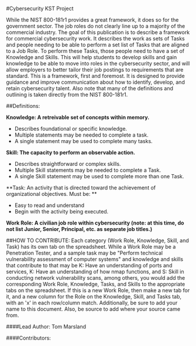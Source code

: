 #Cybersecurity KST Project

While the NIST 800-181r1 provides a great framework, it does so for the government sector.  The job roles do not clearly line up to a majority of the commercial industry.
The goal of this publication is to describe a framework for commercial cybersecurity work.  It describes the work as sets of Tasks and people needing to be able to perform a set list of Tasks that are aligned to a Job Role.  To perform these Tasks, those people need to have a set of Knowledge and Skills.
This will help students to develop skills and gain knowledge to be able to move into roles in the cybersecurity sector, and will allow employers to better tailor their job postings to requirements that are standard.  This is a framework, first and foremost. It is designed to provide guidance and improve communication about how to identify, develop, and retain cybersecurity talent.  Also note that many of the definitions and outlining is taken directly from the NIST 800-181r1.


##Definitions:

**Knowledge: A retreivable set of concepts within memory.**
- Describes foundational or specific knowledge.
- Multiple statements may be needed to complete a task.
- A single statement may be used to complete many tasks.

**Skill: The capacity to perform an observable action.**
- Describes straightforward or complex skills.
- Multiple Skill statements may be needed to complete a Task.
- A single Skill statement may be used to complete more than one Task.

**Task: An activity that is directed toward the achievement of organizational objectives. Must be: **
- Easy to read and understand
- Begin with the activity being executed.

**Work Role:  A civilian job role within cybersecurity (note: at this time, do not list Junior, Senior, Principal, etc. as separate job titles.)**

##HOW TO CONTRIBUTE:
Each category (Work Role, Knowledge, Skill, and Task) has its own tab on the spreadsheet.  While a Work Role may be a Penetration Tester, and a sample task may be "Perform technical vulnerability assessment of computer systems" and knowledge and skills that contribute to that may be K: Have an understanding of ports and services, K: Have an understanding of how nmap functions, and S: Skill in conducting network vulnerability scans, among others, you would add the corresponding Work Role, Knowledge, Tasks, and Skills to the appropriate tabs on the spreadsheet.  If this is a new Work Role, then make a new tab for it, and a new column for the Role on the Knowledge, Skill, and Tasks tab, with an 'x' in each row/column match. Additionally, be sure to add your name to this document. Also, be source to add where your source came from.


####Lead Author:  Tom Marsland

####Contributors: <Add Your Name Here>

